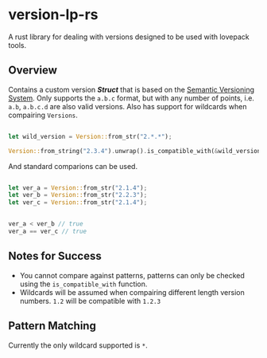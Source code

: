 # version-lp-rs
A rust library for dealing with versions designed to be used with lovepack tools.

## Overview
Contains a custom version ***Struct*** that is based on the [Semantic Versioning System](https://semver.org/). Only supports the `a.b.c` format, but with any number of points, i.e. `a.b`, `a.b.c.d` are also valid versions. Also has support for wildcards when compairing `Versions`.

```rust

let wild_version = Version::from_str("2.*.*");

Version::from_string("2.3.4").unwrap().is_compatible_with(&wild_version) // will return true

```

And standard comparions can be used.

```rust

let ver_a = Version::from_str("2.1.4");
let ver_b = Version::from_str("2.2.3");
let ver_c = Version::from_str("2.1.4");


ver_a < ver_b // true
ver_a == ver_c // true

```

## Notes for Success
- You cannot compare against patterns, patterns can only be checked using the `is_compatible_with` function.
- Wildcards will be assumed when compairing different length version numbers. `1.2` will be compatible with `1.2.3`

## Pattern Matching
Currently the only wildcard supported is `*`.